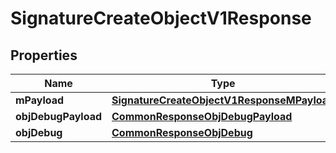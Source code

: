 

# SignatureCreateObjectV1Response

## Properties

Name | Type | Description | Notes
------------ | ------------- | ------------- | -------------
**mPayload** | [**SignatureCreateObjectV1ResponseMPayload**](SignatureCreateObjectV1ResponseMPayload.md) |  | 
**objDebugPayload** | [**CommonResponseObjDebugPayload**](CommonResponseObjDebugPayload.md) |  |  [optional]
**objDebug** | [**CommonResponseObjDebug**](CommonResponseObjDebug.md) |  |  [optional]




